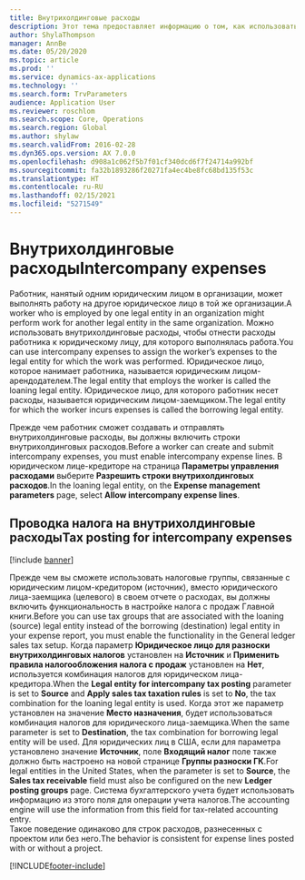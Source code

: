 ```yaml
---
title: Внутрихолдинговые расходы
description: Этот тема предоставляет информацию о том, как использовать внутрихолдинговые расходы, чтобы отнести расходы работника к юридическому лицу, для которого выполнялась работа.
author: ShylaThompson
manager: AnnBe
ms.date: 05/20/2020
ms.topic: article
ms.prod: ''
ms.service: dynamics-ax-applications
ms.technology: ''
ms.search.form: TrvParameters
audience: Application User
ms.reviewer: roschlom
ms.search.scope: Core, Operations
ms.search.region: Global
ms.author: shylaw
ms.search.validFrom: 2016-02-28
ms.dyn365.ops.version: AX 7.0.0
ms.openlocfilehash: d908a1c062f5b7f01cf340dcd6f7f24714a992bf
ms.sourcegitcommit: fa32b1893286f20271fa4ec4be8fc68bd135f53c
ms.translationtype: HT
ms.contentlocale: ru-RU
ms.lasthandoff: 02/15/2021
ms.locfileid: "5271549"
---
```

# <a name="intercompany-expenses"></a><span data-ttu-id="c22dc-103">Внутрихолдинговые расходы</span><span class="sxs-lookup"><span data-stu-id="c22dc-103">Intercompany expenses</span></span>

<span data-ttu-id="c22dc-104">Работник, нанятый одним юридическим лицом в организации, может выполнять работу на другое юридическое лицо в той же организации.</span><span class="sxs-lookup"><span data-stu-id="c22dc-104">A worker who is employed by one legal entity in an organization might perform work for another legal entity in the same organization.</span></span> <span data-ttu-id="c22dc-105">Можно использовать внутрихолдинговые расходы, чтобы отнести расходы работника к юридическому лицу, для которого выполнялась работа.</span><span class="sxs-lookup"><span data-stu-id="c22dc-105">You can use intercompany expenses to assign the worker’s expenses to the legal entity for which the  work was performed.</span></span> <span data-ttu-id="c22dc-106">Юридическое лицо, которое нанимает работника, называется юридическим лицом-арендодателем.</span><span class="sxs-lookup"><span data-stu-id="c22dc-106">The legal entity that employs the worker is called the loaning legal entity.</span></span> <span data-ttu-id="c22dc-107">Юридическое лицо, для которого работник несет расходы, называется юридическим лицом-заемщиком.</span><span class="sxs-lookup"><span data-stu-id="c22dc-107">The legal entity for which the worker incurs expenses is called the borrowing legal entity.</span></span> 

<span data-ttu-id="c22dc-108">Прежде чем работник сможет создавать и отправлять внутрихолдинговые расходы, вы должны включить строки внутрихолдинговых расходов.</span><span class="sxs-lookup"><span data-stu-id="c22dc-108">Before a worker can create and submit intercompany expenses, you must enable intercompany expense lines.</span></span> <span data-ttu-id="c22dc-109">В юридическом лице-кредиторе на страница **Параметры управления расходами** выберите **Разрешить строки внутрихолдинговых расходов**.</span><span class="sxs-lookup"><span data-stu-id="c22dc-109">In the loaning legal entity, on the **Expense management parameters** page, select **Allow intercompany expense lines**.</span></span> 

## <a name="tax-posting-for-intercompany-expenses"></a><span data-ttu-id="c22dc-110">Проводка налога на внутрихолдинговые расходы</span><span class="sxs-lookup"><span data-stu-id="c22dc-110">Tax posting for intercompany expenses</span></span>

[!include [banner](../includes/banner.md)]

<span data-ttu-id="c22dc-111">Прежде чем вы сможете использовать налоговые группы, связанные с юридическим лицом-кредитором (источник), вместо юридического лица-заемщика (целевого) в своем отчете о расходах, вы должны включить функциональность в настройке налога с продаж Главной книги.</span><span class="sxs-lookup"><span data-stu-id="c22dc-111">Before you can use tax groups that are associated with the loaning (source) legal entity instead of the borrowing (destination) legal entity in your expense report, you must enable the functionality in the General ledger sales tax setup.</span></span> <span data-ttu-id="c22dc-112">Когда параметр **Юридическое лицо для разноски внутрихолдинговых налогов** установлен на **Источник** и **Применить правила налогообложения налога с продаж** установлен на **Нет**, используется комбинация налогов для юридическом лица-кредитора.</span><span class="sxs-lookup"><span data-stu-id="c22dc-112">When the **Legal entity for intercompany tax posting** parameter is set to **Source** and **Apply sales tax taxation rules** is set to **No**, the tax combination for the loaning legal entity is used.</span></span> <span data-ttu-id="c22dc-113">Когда этот же параметр установлен на значение **Место назначения**, будет использоваться комбинация налогов для юридического лица-заемщика.</span><span class="sxs-lookup"><span data-stu-id="c22dc-113">When the same parameter is set to **Destination**, the tax combination for borrowing legal entity will be used.</span></span> <span data-ttu-id="c22dc-114">Для юридических лиц в США, если для параметра установлено значение **Источник**, поле **Входящий налог** поле также должно быть настроено на новой странице **Группы разноски ГК**.</span><span class="sxs-lookup"><span data-stu-id="c22dc-114">For legal entities in the United States, when the parameter is set to **Source**, the **Sales tax receivable** field must also be configured on the new **Ledger posting groups** page.</span></span> <span data-ttu-id="c22dc-115">Система бухгалтерского учета будет использовать информацию из этого поля для операции учета налогов.</span><span class="sxs-lookup"><span data-stu-id="c22dc-115">The accounting engine will use the information from this field for tax-related accounting entry.</span></span>   
<span data-ttu-id="c22dc-116">Такое поведение одинаково для строк расходов, разнесенных с проектом или без него.</span><span class="sxs-lookup"><span data-stu-id="c22dc-116">The behavior is consistent for expense lines posted with or without a project.</span></span>  


[!INCLUDE[footer-include](../includes/footer-banner.md)]
